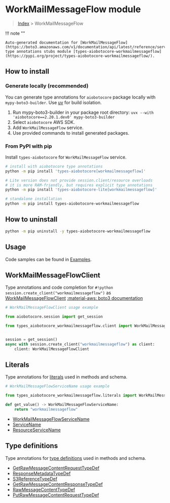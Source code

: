 # WorkMailMessageFlow module

> [Index](../README.md) > WorkMailMessageFlow


!!! note ""

    Auto-generated documentation for [WorkMailMessageFlow](https://boto3.amazonaws.com/v1/documentation/api/latest/reference/services/workmailmessageflow.html#workmailmessageflow)
    type annotations stubs module [types-aiobotocore-workmailmessageflow](https://pypi.org/project/types-aiobotocore-workmailmessageflow/).

## How to install

### Generate locally (recommended)

You can generate type annotations for `aiobotocore` package locally with `mypy-boto3-builder`.
Use [uv](https://docs.astral.sh/uv/getting-started/installation/) for build isolation.

1. Run mypy-boto3-builder in your package root directory: `uvx --with 'aiobotocore==2.20.1.dev0' mypy-boto3-builder`
1. Select `aiobotocore` AWS SDK.
1. Add `WorkMailMessageFlow` service.
1. Use provided commands to install generated packages.



### From PyPI with pip

Install `types-aiobotocore` for `WorkMailMessageFlow` service.

```bash
# install with aiobotocore type annotations
python -m pip install 'types-aiobotocore[workmailmessageflow]'

# Lite version does not provide session.client/resource overloads
# it is more RAM-friendly, but requires explicit type annotations
python -m pip install 'types-aiobotocore-lite[workmailmessageflow]'

# standalone installation
python -m pip install types-aiobotocore-workmailmessageflow
```



## How to uninstall

```bash
python -m pip uninstall -y types-aiobotocore-workmailmessageflow
```

## Usage

Code samples can be found in [Examples](./usage.md).

## WorkMailMessageFlowClient

Type annotations and code completion for  `#!python session.create_client("workmailmessageflow")` as [WorkMailMessageFlowClient](./client.md)
[:material-aws: boto3 documentation](https://boto3.amazonaws.com/v1/documentation/api/latest/reference/services/workmailmessageflow.html#WorkMailMessageFlow.Client)

```python
# WorkMailMessageFlowClient usage example

from aiobotocore.session import get_session

from types_aiobotocore_workmailmessageflow.client import WorkMailMessageFlowClient


session = get_session()
async with session.create_client("workmailmessageflow") as client:
    client: WorkMailMessageFlowClient
```








## Literals

Type annotations for [literals](./literals.md) used in methods and schema.

```python
# WorkMailMessageFlowServiceName usage example

from types_aiobotocore_workmailmessageflow.literals import WorkMailMessageFlowServiceName

def get_value() -> WorkMailMessageFlowServiceName:
    return "workmailmessageflow"
```

- [WorkMailMessageFlowServiceName](./literals.md#workmailmessageflowservicename)
- [ServiceName](./literals.md#servicename)
- [ResourceServiceName](./literals.md#resourceservicename)




## Type definitions

Type annotations for [type definitions](./type_defs.md) used in methods and schema.

- [GetRawMessageContentRequestTypeDef](./type_defs.md#getrawmessagecontentrequesttypedef)
- [ResponseMetadataTypeDef](./type_defs.md#responsemetadatatypedef)
- [S3ReferenceTypeDef](./type_defs.md#s3referencetypedef)
- [GetRawMessageContentResponseTypeDef](./type_defs.md#getrawmessagecontentresponsetypedef)
- [RawMessageContentTypeDef](./type_defs.md#rawmessagecontenttypedef)
- [PutRawMessageContentRequestTypeDef](./type_defs.md#putrawmessagecontentrequesttypedef)


